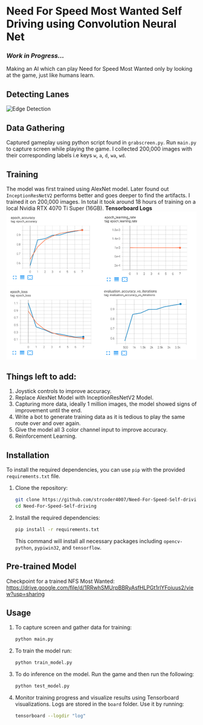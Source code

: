 # Need For Speed Most Wanted Self Driving using Convolution Neural Net


<h3><i>Work in Progress...</i></h3>

Making an AI which can play Need for Speed Most Wanted only by looking at the game, just like humans learn.

## Detecting Lanes
![Edge Detection](/images/nfsmw1.gif)


## Data Gathering

Captured gameplay using python script found in `grabscreen.py`. Run `main.py` to capture screen while playing the game. 
I collected 200,000 images with their corresponding labels i.e keys `w`, `a`, `d`, `wa`, `wd`.


## Training
The model was first trained using AlexNet model. Later found out `InceptionResNetV2` performs better and goes deeper to find the artifacts. I trained it on 200,000 images.
In total it took around 18 hours of training on a local Nvidia RTX 4070 Ti Super (16GB).
**Tensorboard Logs**
![Training](/images/training.png)

## Things left to add:
1. Joystick controls to improve accuracy.
2. Replace AlexNet Model with InceptionResNetV2 Model.
3. Capturing more data, ideally 1 million images, the model showed signs of improvement until the end.
4. Write a bot to generate training data as it is tedious to play the same route over and over again.
5. Give the model all 3 color channel input to improve accuracy.
6. Reinforcement Learning. 


## Installation

To install the required dependencies, you can use `pip` with the provided `requirements.txt` file.

1. Clone the repository:

   ```bash
   git clone https://github.com/strcoder4007/Need-For-Speed-Self-driving.git
   cd Need-For-Speed-Self-driving
   ```

2. Install the required dependencies:

   ```bash
   pip install -r requirements.txt
   ```

   This command will install all necessary packages including `opencv-python`, `pypiwin32`, and `tensorflow`.

## Pre-trained Model

Checkpoint for a trained NFS Most Wanted: https://drive.google.com/file/d/1RRwhSMUrpBBRyAsfHLPGt1rlYFoiuus2/view?usp=sharing


## Usage

1. To capture screen and gather data for training:
   ```bash
   python main.py
   ```

2. To train the model run:
   ```bash
   python train_model.py
   ```
   
3. To do inference on the model. Run the game and then run the following:
   ```bash
   python test_model.py
   ```

4. Monitor training progress and visualize results using Tensorboard visualizations. Logs are stored in the `board` folder. Use it by running:

    ```bash
    tensorboard --logdir "log"
    ```